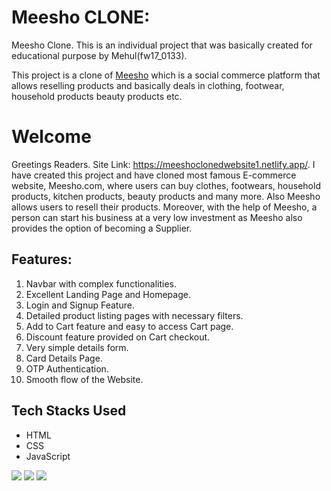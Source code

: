 # Meesho CLONE:
Meesho Clone. 
This is an individual project that was basically created for educational purpose by Mehul(fw17_0133).

This project is a clone of [Meesho](https://www.meesho.com/) which is a social commerce platform that allows reselling products and basically deals in clothing, footwear, household products beauty products etc.

# Welcome 
Greetings Readers.
Site Link: https://meeshoclonedwebsite1.netlify.app/.
I have created this project and have cloned most famous E-commerce website, Meesho.com, where users can buy clothes, footwears, household products, kitchen products, beauty products and many more. Also Meesho allows users to resell their products. Moreover, with the help of Meesho, a person can start his business at a very low investment as Meesho also provides the option of becoming a Supplier.

## Features:
1. Navbar with complex functionalities.
2. Excellent Landing Page and Homepage.
3. Login and Signup Feature.
4. Detailed product listing pages with necessary filters.
5. Add to Cart feature and easy to access Cart page.
6. Discount feature provided on Cart checkout.
7. Very simple details form.
8. Card Details Page. 
9. OTP Authentication.
10. Smooth flow of the Website.

## Tech Stacks Used
- HTML
- CSS 
- JavaScript

<p>
   <img src="https://img.icons8.com/color/64/000000/html-5.png"/>
   <img src="https://img.icons8.com/color/64/000000/css3.png" />
   <img src="https://img.icons8.com/color/64/000000/javascript.png"/>
</p>

